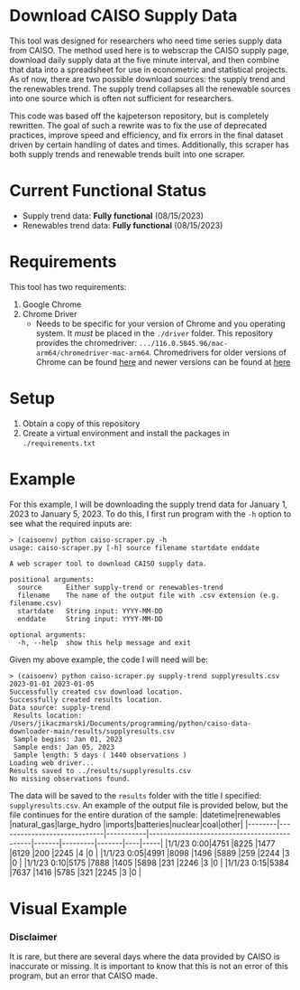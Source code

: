 # Download CAISO Supply Data

This tool was designed for researchers who need time series supply data from CAISO. The method used here is to webscrap the CAISO supply page, download daily supply data at the five minute interval, and then combine that data into a spreadsheet for use in econometric and statistical projects. As of now, there are two possible download sources: the supply trend and the renewables trend. The supply trend collapses all the renewable sources into one source which is often not sufficient for researchers.

This code was based off the kajpeterson repository, but is completely rewritten. The goal of such a rewrite was to fix the use of deprecated practices, improve speed and efficiency, and fix errors in the final dataset driven by certain handling of dates and times. Additionally, this scraper has both supply trends and renewable trends built into one scraper.

# Current Functional Status

* Supply trend data: **Fully functional** (08/15/2023)
* Renewables trend data: **Fully functional** (08/15/2023)

# Requirements

This tool has two requirements:

1. Google Chrome
2. Chrome Driver
   - Needs to be specific for your version of Chrome and you operating system. It *must* be placed in the `./driver` folder. This repository provides the chromedriver: `.../116.0.5845.96/mac-arm64/chromedriver-mac-arm64`. Chromedrivers for older versions of Chrome can be found [here](https://chromedriver.chromium.org/downloads) and newer versions can be found at [here](https://googlechromelabs.github.io/chrome-for-testing/#stable)


# Setup

1. Obtain a copy of this repository
2. Create a virtual environment and install the packages in `./requirements.txt`

# Example

For this example, I will be downloading the supply trend data for January 1, 2023 to January 5, 2023. To do this, I first run program with the `-h` option to see what the required inputs are:
```
> (caisoenv) python caiso-scraper.py -h
usage: caiso-scraper.py [-h] source filename startdate enddate

A web scraper tool to download CAISO supply data.

positional arguments:
  source      Either supply-trend or renewables-trend
  filename    The name of the output file with .csv extension (e.g. filename.csv)
  startdate   String input: YYYY-MM-DD
  enddate     String input: YYYY-MM-DD

optional arguments:
  -h, --help  show this help message and exit
```
Given my above example, the code I will need will be:
```
> (caisoenv) python caiso-scraper.py supply-trend supplyresults.csv 2023-01-01 2023-01-05
Successfully created csv download location.
Successfully created results location.
Data source: supply-trend 
 Results location: /Users/jikaczmarski/Documents/programming/python/caiso-data-downloader-main/results/supplyresults.csv 
 Sample begins: Jan 01, 2023 
 Sample ends: Jan 05, 2023 
 Sample length: 5 days ( 1440 observations )
Loading web driver...
Results saved to ../results/supplyresults.csv
No missing observations found.
```
The data will be saved to the `results` folder with the title I specified: `supplyresults.csv`. An example of the output file is provided below, but the file continues for the entire duration of the sample:
|datetime|renewables                   |natural_gas|large_hydro                                  |imports|batteries|nuclear|coal|other|
|--------|-----------------------------|-----------|---------------------------------------------|-------|---------|-------|----|-----|
|1/1/23 0:00|4751                         |8225       |1477                                         |6129   |200      |2245   |4   |0    |
|1/1/23 0:05|4991                         |8098       |1496                                         |5889   |259      |2244   |3   |0    |
|1/1/23 0:10|5175                         |7888       |1405                                         |5898   |231      |2246   |3   |0    |
|1/1/23 0:15|5384                         |7637       |1416                                         |5785   |321      |2245   |3   |0    |

# Visual Example


### Disclaimer
It is rare, but there are several days where the data provided by CAISO is inaccurate or missing. It is important to know that this is not an error of this program, but an error that CAISO made.
